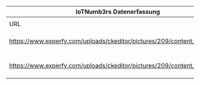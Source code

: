 |IoTNumb3rs Datenerfassung|||||||||||
| ---- | ---- | ---- | ---- | ---- | ---- | ---- | ---- | ---- | ---- | ---- |
||||||||||||
|URL|home_url|filename|device_class|device_count|market_class|market_volume|prognosis_year|publication_year|authorship_class|Dropbox folder|
|https://www.experfy.com/uploads/ckeditor/pictures/209/content_image2.jpg|https://www.experfy.com/blog/industrial-iot-and-the-rise-of-smart-manufacturing|file3_content_image2.jpg|||global IoT investment/year|55000000000|2019|2017|consultant|marielledemuth/20181122-1507|
|https://www.experfy.com/uploads/ckeditor/pictures/209/content_image2.jpg|https://www.experfy.com/blog/industrial-iot-and-the-rise-of-smart-manufacturing|file3_content_image2.jpg|||global IoT investment/year|70000000000|2020|2017|consultant|marielledemuth/20181122-1507|
